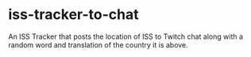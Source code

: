 # iss-tracker-to-chat
An ISS Tracker that posts the location of ISS to Twitch chat along with a random word and translation of the country it is above.
